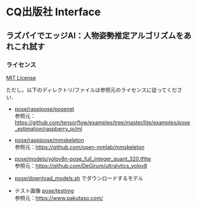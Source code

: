 # CQ出版社 Interface
## ラズパイでエッジAI：人物姿勢推定アルゴリズムをあれこれ試す

### ライセンス

[MIT License](LICENSE.txt)

ただし，以下のディレクトリ/ファイルは参照元のライセンスに従ってください．

* [pose/raspipose/posenet](pose/raspipose/posenet)  
参照元：https://github.com/tensorflow/examples/tree/master/lite/examples/pose_estimation/raspberry_pi/ml

* [pose/raspipose/mmskeleton](pose/raspipose/mmskeleton)  
参照元：https://github.com/open-mmlab/mmskeleton

* [pose/models/yolov8n-pose_full_integer_quant_320.tflite](pose/models/yolov8n-pose_full_integer_quant_320.tflite)  
参照元：https://github.com/DeGirum/ultralytics_yolov8

* [pose/download_models.sh](pose/download_models.sh) でダウンロードするモデル

* テスト画像 [pose/testimg](pose/testimg)  
参照元：https://www.pakutaso.com/
